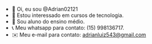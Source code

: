 - 👋 Oi, eu sou @Adrian02121
- 👀 Estou interessado em cursos de tecnologia.
- 📒 Sou aluno do ensino médio.
- 📞 Meu whatsapp para contato: (15) 998136717.
- ✉️ Meu e-mail para contato: adrianluiz543@gmail.com






<!---
Adrian02121/Adrian02121 is a ✨ special ✨ repository because its `README.md` (this file) appears on your GitHub profile.
Você pode clicar no link Visualizar para dar uma olhada nas suas alterações.
--->
